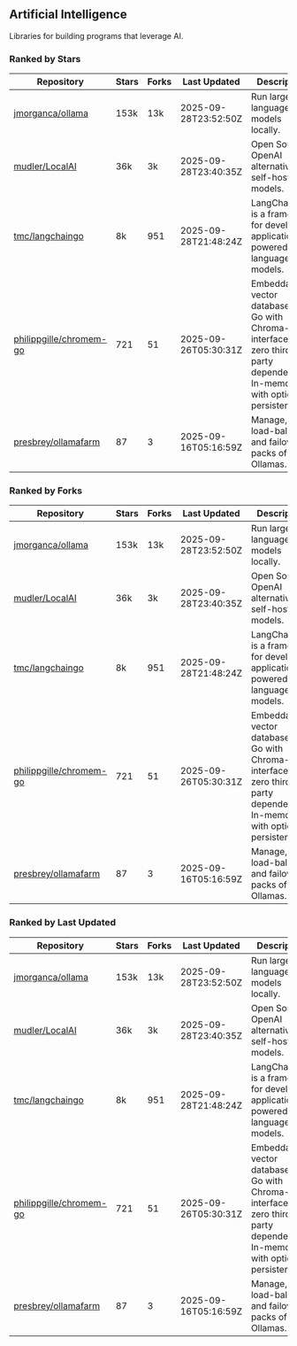 ## Artificial Intelligence

Libraries for building programs that leverage AI.

### Ranked by Stars

| Repository | Stars | Forks | Last Updated | Description | 
|------------|-------|-------|--------------|-------------|
| [jmorganca/ollama](https://github.com/jmorganca/ollama) | 153k | 13k | 2025-09-28T23:52:50Z |  Run large language models locally. |
| [mudler/LocalAI](https://github.com/mudler/LocalAI) | 36k | 3k | 2025-09-28T23:40:35Z |  Open Source OpenAI alternative, self-host AI models. |
| [tmc/langchaingo](https://github.com/tmc/langchaingo) | 8k | 951 | 2025-09-28T21:48:24Z |  LangChainGo is a framework for developing applications powered by language models. |
| [philippgille/chromem-go](https://github.com/philippgille/chromem-go) | 721 | 51 | 2025-09-26T05:30:31Z |  Embeddable vector database for Go with Chroma-like interface and zero third-party dependencies. In-memory with optional persistence. |
| [presbrey/ollamafarm](https://github.com/presbrey/ollamafarm) | 87 | 3 | 2025-09-16T05:16:59Z |  Manage, load-balance, and failover packs of Ollamas. |

### Ranked by Forks

| Repository | Stars | Forks | Last Updated | Description | 
|------------|-------|-------|--------------|-------------|
| [jmorganca/ollama](https://github.com/jmorganca/ollama) | 153k | 13k | 2025-09-28T23:52:50Z |  Run large language models locally. |
| [mudler/LocalAI](https://github.com/mudler/LocalAI) | 36k | 3k | 2025-09-28T23:40:35Z |  Open Source OpenAI alternative, self-host AI models. |
| [tmc/langchaingo](https://github.com/tmc/langchaingo) | 8k | 951 | 2025-09-28T21:48:24Z |  LangChainGo is a framework for developing applications powered by language models. |
| [philippgille/chromem-go](https://github.com/philippgille/chromem-go) | 721 | 51 | 2025-09-26T05:30:31Z |  Embeddable vector database for Go with Chroma-like interface and zero third-party dependencies. In-memory with optional persistence. |
| [presbrey/ollamafarm](https://github.com/presbrey/ollamafarm) | 87 | 3 | 2025-09-16T05:16:59Z |  Manage, load-balance, and failover packs of Ollamas. |

### Ranked by Last Updated

| Repository | Stars | Forks | Last Updated | Description | 
|------------|-------|-------|--------------|-------------|
| [jmorganca/ollama](https://github.com/jmorganca/ollama) | 153k | 13k | 2025-09-28T23:52:50Z |  Run large language models locally. |
| [mudler/LocalAI](https://github.com/mudler/LocalAI) | 36k | 3k | 2025-09-28T23:40:35Z |  Open Source OpenAI alternative, self-host AI models. |
| [tmc/langchaingo](https://github.com/tmc/langchaingo) | 8k | 951 | 2025-09-28T21:48:24Z |  LangChainGo is a framework for developing applications powered by language models. |
| [philippgille/chromem-go](https://github.com/philippgille/chromem-go) | 721 | 51 | 2025-09-26T05:30:31Z |  Embeddable vector database for Go with Chroma-like interface and zero third-party dependencies. In-memory with optional persistence. |
| [presbrey/ollamafarm](https://github.com/presbrey/ollamafarm) | 87 | 3 | 2025-09-16T05:16:59Z |  Manage, load-balance, and failover packs of Ollamas. |

